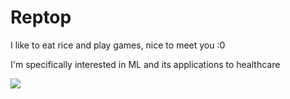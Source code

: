 # Reptop

I like to eat rice and play games, nice to meet you :0 

I'm specifically interested in ML and its applications to healthcare

![](https://media1.giphy.com/media/6LBkUElvOi9sA/giphy.gif?cid=ecf05e4770dfv1n67w12relfzkj62cy1mb5po43t874cdcaa&rid=giphy.gif&ct=g)

